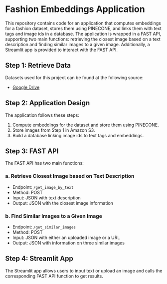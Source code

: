 # Fashion Embeddings Application

This repository contains code for an application that computes embeddings for a fashion dataset, stores them using PINECONE, and links them with text tags and image ids in a database. The application is wrapped in a FAST API, supporting two main functions: retrieving the closest image based on a text description and finding similar images to a given image. Additionally, a Streamlit app is provided to interact with the FAST API.

## Step 1: Retrieve Data

Datasets used for this project can be found at the following source:
- [Google Drive](https://drive.google.com/drive/folders/0B7EVK8r0v71pQ2FuZ0k0QnhBQnc?resourcekey=0-NWldFxSChFuCpK4nzAIGsg)

## Step 2: Application Design

The application follows these steps:
1. Compute embeddings for the dataset and store them using PINECONE.
2. Store images from Step 1 in Amazon S3.
3. Build a database linking image ids to text tags and embeddings.

## Step 3: FAST API

The FAST API has two main functions:

### a. Retrieve Closest Image based on Text Description
- Endpoint: `/get_image_by_text`
- Method: POST
- Input: JSON with text description
- Output: JSON with the closest image information

### b. Find Similar Images to a Given Image
- Endpoint: `/get_similar_images`
- Method: POST
- Input: JSON with either an uploaded image or a URL
- Output: JSON with information on three similar images

## Step 4: Streamlit App

The Streamlit app allows users to input text or upload an image and calls the corresponding FAST API function to get results.

